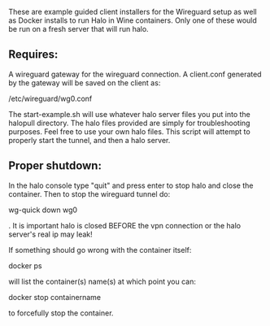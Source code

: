 These are example guided client installers for the Wireguard setup as well as Docker installs to run Halo in Wine containers. Only one of these would be run on a fresh server that will run halo.


## Requires:

A wireguard gateway for the wireguard connection. A client.conf generated by the gateway will be saved on the client as:

/etc/wireguard/wg0.conf



The start-example.sh will use whatever halo server files you put into the halopull directory. The halo files provided are simply for troubleshooting purposes.
Feel free to use your own halo files. This script will attempt to properly start the tunnel, and then a halo server.



## Proper shutdown:

In the halo console type "quit" and press enter to stop halo and close the container. Then to stop the wireguard tunnel do:


wg-quick down wg0


. It is important halo is closed BEFORE the vpn connection or the halo server's real ip may leak!

If something should go wrong with the container itself:


docker ps


will list the container(s) name(s) at which point you can:


docker stop containername


to forcefully stop the container.





